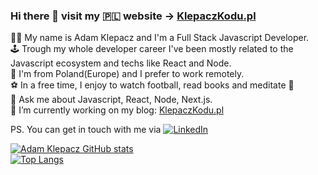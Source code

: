 ### Hi there 👋 visit my 🇵🇱 website -> [KlepaczKodu.pl](https://www.klepaczkodu.pl/)
👨‍💻 My name is Adam Klepacz and I'm a Full Stack Javascript Developer.</br>
🕹️ Trough my whole developer career I've been mostly related to the Javascript ecosystem and techs like React and Node.<br>
📍 I'm from Poland(Europe) and I prefer to work remotely.<br>
⚽ In a free time, I enjoy to watch football, read books and meditate 🧘<br>
💬 Ask me about Javascript, React, Node, Next.js.<br>
🔭 I’m currently working on my blog: [KlepaczKodu.pl](https://www.klepaczkodu.pl/)

PS. You can get in touch with me via [![LinkedIn](https://img.shields.io/badge/Linkedin-green?logo=linkedin&style=social) ](https://www.linkedin.com/in/adam-klepacz/) 


[![Adam Klepacz GitHub stats](https://github-readme-stats.vercel.app/api?username=adamklepacz&layout=compact)](https://github.com/anuraghazra/github-readme-stats) <br>
[![Top Langs](https://github-readme-stats.vercel.app/api/top-langs/?username=adamklepacz&layout=compact)](https://github.com/anuraghazra/github-readme-stats)
<!--
**adamklepacz/adamklepacz** is a ✨ _special_ ✨ repository because its `README.md` (this file) appears on your GitHub profile.

Here are some ideas to get you started:


- 🌱 I’m currently learning ...
- 👯 I’m looking to collaborate on ...
- 🤔 I’m looking for help with ...
- 💬 Ask me about ...
- 📫 How to reach me: ...
- 😄 Pronouns: ...
- ⚡ Fun fact: ...
-->
